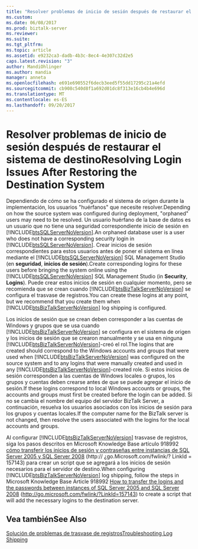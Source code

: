 ```yaml
---
title: "Resolver problemas de inicio de sesión después de restaurar el sistema de destino | Documentos de Microsoft"
ms.custom: 
ms.date: 06/08/2017
ms.prod: biztalk-server
ms.reviewer: 
ms.suite: 
ms.tgt_pltfrm: 
ms.topic: article
ms.assetid: e9232ca3-dadb-4b3c-8ec4-4e307c32d2e5
caps.latest.revision: "3"
author: MandiOhlinger
ms.author: mandia
manager: anneta
ms.openlocfilehash: e691e690552f6decb3eed5f55dd17295c21a4efd
ms.sourcegitcommit: cb908c540d8f1a692d01dc8f313e16cb4b4e696d
ms.translationtype: MT
ms.contentlocale: es-ES
ms.lasthandoff: 09/20/2017
---
```

# <a name="resolving-login-issues-after-restoring-the-destination-system"></a><span data-ttu-id="889b3-102">Resolver problemas de inicio de sesión después de restaurar el sistema de destino</span><span class="sxs-lookup"><span data-stu-id="889b3-102">Resolving Login Issues After Restoring the Destination System</span></span>
<span data-ttu-id="889b3-103">Dependiendo de cómo se ha configurado el sistema de origen durante la implementación, los usuarios "huérfanos" que necesite resolver.</span><span class="sxs-lookup"><span data-stu-id="889b3-103">Depending on how the source system was configured during deployment, "orphaned" users may need to be resolved.</span></span> <span data-ttu-id="889b3-104">Un usuario huérfano de la base de datos es un usuario que no tiene una seguridad correspondiente inicio de sesión en [!INCLUDE[btsSQLServerNoVersion](../includes/btssqlservernoversion-md.md)].</span><span class="sxs-lookup"><span data-stu-id="889b3-104">An orphaned database user is a user who does not have a corresponding security login in [!INCLUDE[btsSQLServerNoVersion](../includes/btssqlservernoversion-md.md)].</span></span> <span data-ttu-id="889b3-105">Crear inicios de sesión correspondientes para estos usuarios antes de poner el sistema en línea mediante el [!INCLUDE[btsSQLServerNoVersion](../includes/btssqlservernoversion-md.md)] SQL Management Studio (en **seguridad**, **inicios de sesión**).</span><span class="sxs-lookup"><span data-stu-id="889b3-105">Create corresponding logins for these users before bringing the system online using the [!INCLUDE[btsSQLServerNoVersion](../includes/btssqlservernoversion-md.md)] SQL Management Studio (in **Security**, **Logins**).</span></span> <span data-ttu-id="889b3-106">Puede crear estos inicios de sesión en cualquier momento, pero se recomienda que se crean cuando [!INCLUDE[btsBizTalkServerNoVersion](../includes/btsbiztalkservernoversion-md.md)] se configura el trasvase de registros.</span><span class="sxs-lookup"><span data-stu-id="889b3-106">You can create these logins at any point, but we recommend that you create them when [!INCLUDE[btsBizTalkServerNoVersion](../includes/btsbiztalkservernoversion-md.md)] log shipping is configured.</span></span>  
  
 <span data-ttu-id="889b3-107">Los inicios de sesión que se crean deben corresponder a las cuentas de Windows y grupos que se usa cuando [!INCLUDE[btsBizTalkServerNoVersion](../includes/btsbiztalkservernoversion-md.md)] se configura en el sistema de origen y los inicios de sesión que se crearon manualmente y se usa en ninguna [!INCLUDE[btsBizTalkServerNoVersion](../includes/btsbiztalkservernoversion-md.md)]-creó el rol.</span><span class="sxs-lookup"><span data-stu-id="889b3-107">The logins that are created should correspond to the Windows accounts and groups that were used when [!INCLUDE[btsBizTalkServerNoVersion](../includes/btsbiztalkservernoversion-md.md)] was configured on the source system and to any logins that were manually created and used in any [!INCLUDE[btsBizTalkServerNoVersion](../includes/btsbiztalkservernoversion-md.md)]-created role.</span></span> <span data-ttu-id="889b3-108">Si estos inicios de sesión corresponden a las cuentas de Windows locales o grupos, los grupos y cuentas deben crearse antes de que se puede agregar el inicio de sesión.</span><span class="sxs-lookup"><span data-stu-id="889b3-108">If these logins correspond to local Windows accounts or groups, the accounts and groups must first be created before the login can be added.</span></span> <span data-ttu-id="889b3-109">Si no se cambia el nombre del equipo del servidor BizTalk Server, a continuación, resuelva los usuarios asociados con los inicios de sesión para los grupos y cuentas locales.</span><span class="sxs-lookup"><span data-stu-id="889b3-109">If the computer name for the BizTalk server is not changed, then resolve the users associated with the logins for the local accounts and groups.</span></span>  
  
 <span data-ttu-id="889b3-110">Al configurar [!INCLUDE[btsBizTalkServerNoVersion](../includes/btsbiztalkservernoversion-md.md)] trasvase de registros, siga los pasos descritos en Microsoft Knowledge Base artículo 918992 [cómo transferir los inicios de sesión y contraseñas entre instancias de SQL Server 2005 y SQL Server 2008](http://go.microsoft.com/fwlink/?LinkId=157143) (http:// ¿go.Microsoft.com/fwlink/? LinkId = 157143) para crear un script que se agregará a los inicios de sesión necesarios para el servidor de destino.</span><span class="sxs-lookup"><span data-stu-id="889b3-110">When configuring [!INCLUDE[btsBizTalkServerNoVersion](../includes/btsbiztalkservernoversion-md.md)] log shipping, follow the steps in Microsoft Knowledge Base Article 918992 [How to transfer the logins and the passwords between instances of SQL Server 2005 and SQL Server 2008](http://go.microsoft.com/fwlink/?LinkId=157143) (http://go.microsoft.com/fwlink/?LinkId=157143) to create a script that will add the necessary logins to the destination server.</span></span>  
  
## <a name="see-also"></a><span data-ttu-id="889b3-111">Vea también</span><span class="sxs-lookup"><span data-stu-id="889b3-111">See Also</span></span>  
 [<span data-ttu-id="889b3-112">Solución de problemas de trasvase de registros</span><span class="sxs-lookup"><span data-stu-id="889b3-112">Troubleshooting Log Shipping</span></span>](../technical-guides/troubleshooting-log-shipping.md)